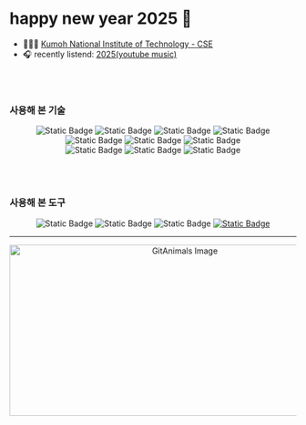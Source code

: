 # happy new year 2025 🎊


<!-- 🎶 👨🏻‍💻 🎧📈🌍📚🌟🎨💡🚀👉🏻👯🔭🤔😄📫💬⚡ -->


- 👨🏻‍💻 [Kumoh National Institute of Technology - CSE](https://cs.kumoh.ac.kr/cs/index.do)
- 🎧 recently listend: [2025(youtube music)](https://music.youtube.com/playlist?list=PLJDZLbfUaeXYriYPF2anBIvLSPqaXoUQv&si=hc1W1NI1tOo-Dv8Y)

<br />
<br />
  
### 사용해 본 기술
<p align="center">
  <img alt="Static Badge" src="https://img.shields.io/badge/Java-red?style=for-the-badge&logo=java&logoColor=white">
  <img alt="Static Badge" src="https://img.shields.io/badge/SpringBoot-green?style=for-the-badge&logo=Spring%20Boot&logoColor=white">
  <img alt="Static Badge" src="https://img.shields.io/badge/python-blue?style=for-the-badge&logo=python&logoColor=white">
  <img alt="Static Badge" src="https://img.shields.io/badge/langchain-003545?style=for-the-badge&logo=langchain&logoColor=white">
  <br />
  <img alt="Static Badge" src="https://img.shields.io/badge/Redis-purple?style=for-the-badge&logo=Redis&logoColor=white">
  <img alt="Static Badge" src="https://img.shields.io/badge/mysql-skyblue?style=for-the-badge&logo=mysql&logoColor=white">
  <img alt="Static Badge" src="https://img.shields.io/badge/MongoDB-green?style=for-the-badge&logo=MongoDB&logoColor=white">
  <br />
  <img alt="Static Badge" src="https://img.shields.io/badge/Docker-skyblue?style=for-the-badge&logo=Docker&logoColor=white">
  <img alt="Static Badge" src="https://img.shields.io/badge/Kubernetes-skyblue?style=for-the-badge&logo=kubernetes&logoColor=white">
  <img alt="Static Badge" src="https://img.shields.io/badge/GCP-gray?style=for-the-badge&logo=Google%20Cloud&logoColor=white">
  

</p>

<br />
<br />
  
### 사용해 본 도구
<p align="center">
  <img alt="Static Badge" src="https://img.shields.io/badge/GIT-gray?style=for-the-badge&logo=Git&logoColor=white">
  <img alt="Static Badge" src="https://img.shields.io/badge/github-gray?style=for-the-badge&logo=github&logoColor=white">
  <img alt="Static Badge" src="https://img.shields.io/badge/notion-white?style=for-the-badge&logo=notion&logoColor=black&logoSize=auto&color=%23f1e5b5">
  <a href="https://obsidian.md/" target="_blank">
      <img alt="Static Badge" src="https://img.shields.io/badge/obsidian-lightgray?style=for-the-badge&logo=Obsidian&logoColor=purple">
  </a>

</p>

---

<p align="center">
  <a href="https://github.com/devxb/gitanimals">
    <img
      src="https://render.gitanimals.org/farms/taek105"
      width="600"
      height="300"
      alt="GitAnimals Image"
    />
  </a>
</p>


